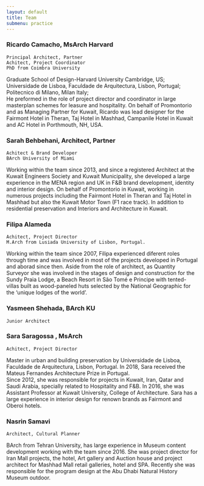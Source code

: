 ```yaml
---
layout: default
title: Team
submenu: practice
---
```


### Ricardo Camacho, MsArch Harvard

	Principal Architect, Partner
	Achitect, Project Coordinator  
	PhD from Coimbra University  

Graduate School of Design-Harvard University Cambridge, US; Universidade de Lisboa, Faculdade de Arquitectura, Lisbon, Portugal; Politecnico di Milano, Milan Italy;  
He preformed in the role of project director and coordinator in large masterplan schemes for leasure and hospitality. On behalf of Promontorio and as Managing Partner for Kuwait, Ricardo was lead designer for the Fairmont Hotel in Theran, Taj Hotel in Mashhad, Campanile Hotel in Kuwait and AC Hotel in Porthmouth, NH, USA.

### Sarah Behbehani, Architect, Partner

	Achitect & Brand Developer
	BArch University of Miami

Working within the team since 2013, and since a registered Architect at the Kuwait Engineers Society and Kuwait Municipality, she developed a large experience in the MENA region and UK in F&B brand development, identity and interior design. On behalf of Promontorio in Kuwait, working in numerous projects including the Fairmont Hotel in Theran and Taj Hotel in Mashhad but also the Kuwait Motor Town (F1 race track). In addition to residential preservation and Interiors and Architecture in Kuwait.


### Filipa Alameda

	Achitect, Project Director
	M.Arch from Lusiada University of Lisbon, Portugal.

Working within the team since 2007, Filipa experienced diferent roles through time and was involved in most of the projects developed in Portugal and aborad since then. Aside from the role of architect, as Quantity Surveyor she was involved in the stages of design and construction for the Sundy Praia Lodge, a Beach Resort in São Tomé e Principe with tented-villas built as wood-paneled huts selected by the National Geographic for the ‘unique lodges of the world’.

### Yasmeen Shehada, BArch KU

	Junior Architect

### Sara Saragossa , MsArch

	Achitect, Project Director  

Master in urban and building preservation by Universidade de Lisboa, Faculdade de Arquitectura, Lisbon, Portugal. In 2018, Sara received the Mateus Fernandes Architecture Prize in Portugal.  
Since 2012, she was responsible for projects in Kuwait, Iran, Qatar and Saudi Arabia, specially related to Hospitality and F&B. In 2016, she was Assistant Professor at Kuwait University, College of Architecture. Sara has a large experience in interior design for renown brands as Fairmont and Oberoi hotels.


### Nasrin Samavi 

	Architect, Cultural Planner  

BArch from Tehran University, has large experience in Museum content development working with the team since 2016. She was project director for Iran Mall projects, the hotel, Art gallery and Auction house and project architect for Mashhad Mall retail galleries, hotel and SPA. Recently she was responsible for the program design at the Abu Dhabi Natural History Museum outdoor.


